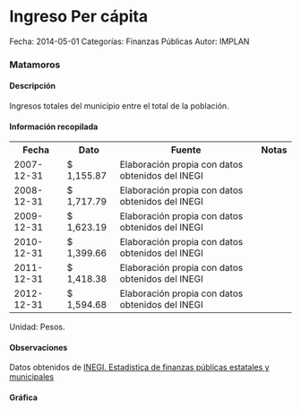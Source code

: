 Ingreso Per cápita
=====

Fecha: 2014-05-01
Categorías: Finanzas Públicas
Autor: IMPLAN

### Matamoros

#### Descripción

Ingresos totales del municipio entre el total de la población.

#### Información recopilada

<table class="table table-hover table-bordered">
  <tr><th>Fecha</th><th>Dato</th><th>Fuente</th><th>Notas</th></tr>
  <tr><td>2007-12-31</td><td>$ 1,155.87</td><td>Elaboración propia con datos obtenidos del INEGI</td><td></td></tr>
  <tr><td>2008-12-31</td><td>$ 1,717.79</td><td>Elaboración propia con datos obtenidos del INEGI</td><td></td></tr>
  <tr><td>2009-12-31</td><td>$ 1,623.19</td><td>Elaboración propia con datos obtenidos del INEGI</td><td></td></tr>
  <tr><td>2010-12-31</td><td>$ 1,399.66</td><td>Elaboración propia con datos obtenidos del INEGI</td><td></td></tr>
  <tr><td>2011-12-31</td><td>$ 1,418.38</td><td>Elaboración propia con datos obtenidos del INEGI</td><td></td></tr>
  <tr><td>2012-12-31</td><td>$ 1,594.68</td><td>Elaboración propia con datos obtenidos del INEGI</td><td></td></tr>
</table>

Unidad: Pesos.

#### Observaciones

Datos obtenidos de [INEGI. Estadística de finanzas públicas estatales y municipales](http://www.inegi.org.mx/sistemas/olap/Proyectos/bd/continuas/finanzaspublicas/FPMun.asp?s=est&c=11289&proy=efipem_fmun)

#### Gráfica

<div id="Morrisxnaghqxu" class="grafica"></div>
  <!-- JAVASCRIPT DE LA GRAFICA EN Morrisxnaghqxu -->
  <script>
  new Morris.Bar({
    element: 'Morrisxnaghqxu',
    data: [
      { fecha: '2007-12-31', dato: 1155.87 },
      { fecha: '2008-12-31', dato: 1717.79 },
      { fecha: '2009-12-31', dato: 1623.19 },
      { fecha: '2010-12-31', dato: 1399.66 },
      { fecha: '2011-12-31', dato: 1418.38 },
      { fecha: '2012-12-31', dato: 1594.68 }
    ],
    xkey: 'fecha',
    ykeys: ['dato'],
    labels: ['Dato']
  });
  </script>
